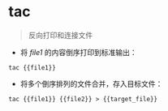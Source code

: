 # tac

> 反向打印和连接文件

- 将 *file1* 的内容倒序打印到标准输出：

`tac {{file1}}`

- 将多个倒序排列的文件合并，存入目标文件：

`tac {{file1}} {{file2}} > {{target_file}}`

[#]: contributors: ([李峰]，[jim.大团结])